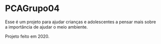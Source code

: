 # PCAGrupo04

Esse é um projeto para ajudar crianças e adolescentes a pensar mais sobre a importância de ajudar o meio ambiente.

Projeto feito em 2020.
